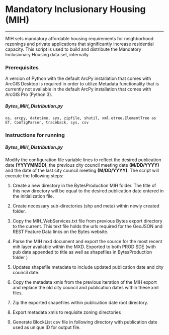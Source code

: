 # Mandatory Inclusionary Housing (MIH)

*******************************

 MIH sets mandatory affordable housing requirements for neighborhood rezonings and private applications that significantly increase residential capacity. This script is used to build and distribute the Mandatory Inclusionary Housing data set, internally.

### Prerequisites

A version of Python with the default ArcPy installation that comes with ArcGIS Desktop is required in order to utilize Metadata functionality that is currently not available in the default ArcPy installation that comes with ArcGIS Pro (Python 3).

##### Bytes\_MIH\_Distribution.py

```
os, arcpy, datetime, sys, zipfile, shutil, xml.etree.ElementTree as ET, ConfigParser, traceback, sys, csv
```

### Instructions for running

##### Bytes\_MIH\_Distribution.py

Modify the configuration file variable lines to reflect the desired publication date **(YYYYMMDD)**, the previous city council meeting date **(M/DD/YYYY)** and the date of the last city council meeting **(M/DD/YYYY)**.  The script will execute the following steps:

1. Create a new directory in the BytesProduction MIH folder. The title of this new directory will be equal to the desired publication date entered in the initialization file.

2. Create necessary sub-directories (shp and meta) within newly created folder.

3. Copy the MIH_WebServices.txt file from previous Bytes export directory to the current. This text file holds the urls required for the GeoJSON and REST Feature Data links on the Bytes website.

4. Parse the MIH mxd document and export the source for the most recent mih layer available within the MXD. Exported to both PROD SDE (with pub date appended to title as well as shapefiles in BytesProduction folder )

5. Updates shapefile metadata to include updated publication date and city council date.

6. Copy the metadata xmls from the previous iteration of the MIH export and replace the old city council and publication dates within these xml files.

7. Zip the exported shapefiles within publication date root directory.

8. Export metadata xmls to requisite zoning directories

9. Generate BlockList csv file in following directory with publication date used as unique ID for output file.
